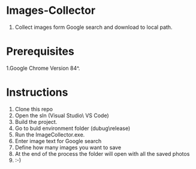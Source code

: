 # Images-Collector
1. Collect images form Google search and download to local path.

# Prerequisites
1.Google Chrome Version 84^. 

# Instructions

1. Clone this repo
2. Open the sln (Visual Studio\ VS Code)
3. Build the project.
4. Go to buld environment folder (dubug\release)
5. Run the ImageCollector.exe.
6. Enter image text for Google search
7. Define how many images you want to save
8. At the end of the process the folder will open with all the saved photos
9. :-)

